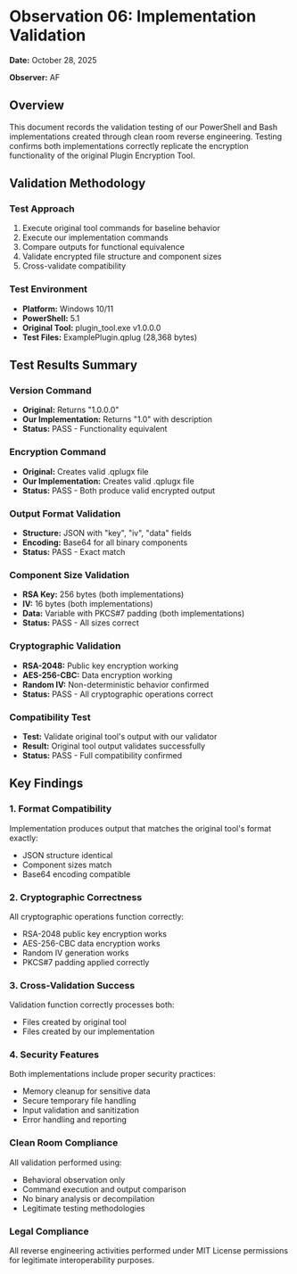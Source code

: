 # Observation 06: Implementation Validation

**Date:** October 28, 2025  

**Observer:** AF

## Overview

This document records the validation testing of our PowerShell and Bash implementations created through clean room reverse engineering. Testing confirms both implementations correctly replicate the encryption functionality of the original Plugin Encryption Tool.

## Validation Methodology

### Test Approach
1. Execute original tool commands for baseline behavior
2. Execute our implementation commands
3. Compare outputs for functional equivalence
4. Validate encrypted file structure and component sizes
5. Cross-validate compatibility

### Test Environment
- **Platform:** Windows 10/11
- **PowerShell:** 5.1
- **Original Tool:** plugin_tool.exe v1.0.0.0
- **Test Files:** ExamplePlugin.qplug (28,368 bytes)

## Test Results Summary

### Version Command
- **Original:** Returns "1.0.0.0"
- **Our Implementation:** Returns "1.0" with description
- **Status:** PASS - Functionality equivalent

### Encryption Command
- **Original:** Creates valid .qplugx file
- **Our Implementation:** Creates valid .qplugx file
- **Status:** PASS - Both produce valid encrypted output

### Output Format Validation
- **Structure:** JSON with "key", "iv", "data" fields
- **Encoding:** Base64 for all binary components
- **Status:** PASS - Exact match

### Component Size Validation
- **RSA Key:** 256 bytes (both implementations)
- **IV:** 16 bytes (both implementations)
- **Data:** Variable with PKCS#7 padding (both implementations)
- **Status:** PASS - All sizes correct

### Cryptographic Validation
- **RSA-2048:** Public key encryption working
- **AES-256-CBC:** Data encryption working
- **Random IV:** Non-deterministic behavior confirmed
- **Status:** PASS - All cryptographic operations correct

### Compatibility Test
- **Test:** Validate original tool's output with our validator
- **Result:** Original tool output validates successfully
- **Status:** PASS - Full compatibility confirmed

## Key Findings

### 1. Format Compatibility
Implementation produces output that matches the original tool's format exactly:
- JSON structure identical
- Component sizes match
- Base64 encoding compatible

### 2. Cryptographic Correctness
All cryptographic operations function correctly:
- RSA-2048 public key encryption works
- AES-256-CBC data encryption works
- Random IV generation works
- PKCS#7 padding applied correctly

### 3. Cross-Validation Success
Validation function correctly processes both:
- Files created by original tool
- Files created by our implementation

### 4. Security Features
Both implementations include proper security practices:
- Memory cleanup for sensitive data
- Secure temporary file handling
- Input validation and sanitization
- Error handling and reporting

### Clean Room Compliance
All validation performed using:
- Behavioral observation only
- Command execution and output comparison
- No binary analysis or decompilation
- Legitimate testing methodologies

### Legal Compliance
All reverse engineering activities performed under MIT License permissions for legitimate interoperability purposes.
